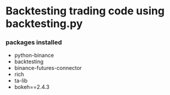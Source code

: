 # Backtesting trading code using backtesting.py

### packages installed
* python-binance
* backtesting
* binance-futures-connector
* rich
* ta-lib
* bokeh==2.4.3
